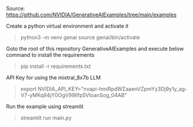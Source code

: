 Source: https://github.com/NVIDIA/GenerativeAIExamples/tree/main/examples



Create a python virtual environment and activate it

> python3 -m venv genai
> source genai/bin/activate

Goto the root of this repository GenerativeAIExamples and execute below command to install the requirements

> pip install -r requirements.txt

API Key for using the mixtral_8x7b LLM

> export NVIDIA_API_KEY="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"

Run the example using streamlit

> streamlit run main.py
